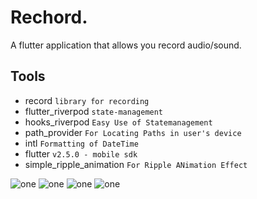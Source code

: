 # Rechord.
A flutter application that allows you record audio/sound.

## Tools
- record `library for recording`
- flutter_riverpod `state-management`
- hooks_riverpod `Easy Use of Statemanagement`
- path_provider `For Locating Paths in user's device`
- intl `Formatting of DateTime`
- flutter `v2.5.0 - mobile sdk`
- simple_ripple_animation `For Ripple ANimation Effect`

![one](./screenshots/1.png)
![one](./screenshots/2.png)
![one](./screenshots/3.png)
![one](./screenshots/4.png)

